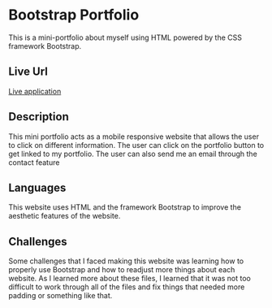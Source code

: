 # Bootstrap Portfolio
This is a mini-portfolio about myself using HTML powered by the CSS framework Bootstrap. 
## Live Url
[Live application](https://usualketchup.github.io/bootstrapPortfolio/index.html)

## Description
This mini portfolio acts as a mobile responsive website that allows the user to click on different information. 
The user can click on the portfolio button to get linked to my portfolio. The user can also send me an email through the contact feature 

## Languages
This website uses HTML and the framework Bootstrap to improve the aesthetic features of the website.

## Challenges 
Some challenges that I faced making this website was learning how to properly use Bootstrap and how to readjust more things about each website.
As I learned more about these files, I learned that it was not too difficult to work through all of the files and fix things that needed more padding or something like that.

